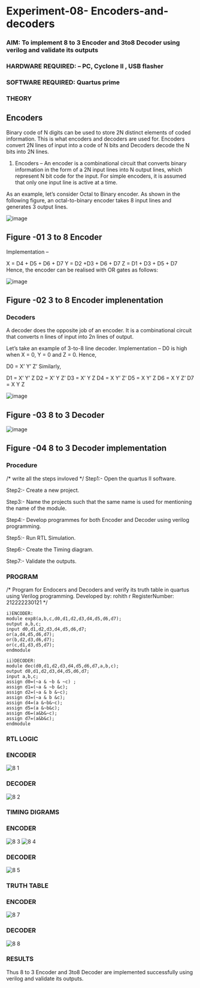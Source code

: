 # Experiment-08- Encoders-and-decoders 
### AIM: To implement 8 to 3 Encoder and  3to8 Decoder using verilog and validate its outputs
### HARDWARE REQUIRED:  – PC, Cyclone II , USB flasher
### SOFTWARE REQUIRED:   Quartus prime
### THEORY 

## Encoders
Binary code of N digits can be used to store 2N distinct elements of coded information. This is what encoders and decoders are used for. Encoders convert 2N lines of input into a code of N bits and Decoders decode the N bits into 2N lines.

1. Encoders –
An encoder is a combinational circuit that converts binary information in the form of a 2N input lines into N output lines, which represent N bit code for the input. For simple encoders, it is assumed that only one input line is active at a time.

As an example, let’s consider Octal to Binary encoder. As shown in the following figure, an octal-to-binary encoder takes 8 input lines and generates 3 output lines.

![image](https://user-images.githubusercontent.com/36288975/171543588-bc0746df-a173-4b35-989e-5fb7d385fe8a.png)
## Figure -01 3 to 8 Encoder 


Implementation –

X = D4 + D5 + D6 + D7
Y = D2 +D3 + D6 + D7
Z = D1 + D3 + D5 + D7 
Hence, the encoder can be realised with OR gates as follows:


![image](https://user-images.githubusercontent.com/36288975/171543740-68403b82-aa93-4c98-9343-f32b14885a2e.png)
## Figure -02 3 to 8 Encoder implenentation 

 ### Decoders 
A decoder does the opposite job of an encoder. It is a combinational circuit that converts n lines of input into 2n lines of output.

Let’s take an example of 3-to-8 line decoder.
Implementation –
D0 is high when X = 0, Y = 0 and Z = 0. Hence,

D0 = X’ Y’ Z’ 
Similarly,

D1 = X’ Y’ Z
D2 = X’ Y Z’
D3 = X’ Y Z
D4 = X Y’ Z’
D5 = X Y’ Z
D6 = X Y Z’
D7 = X Y Z 


![image](https://user-images.githubusercontent.com/36288975/171543978-ee2d0671-2846-40a1-8705-507fd6287a49.png)
## Figure -03 8 to 3 Decoder 



![image](https://user-images.githubusercontent.com/36288975/171543866-5a6eace6-8683-49d7-9c4f-a7cb30ec3035.png)
## Figure -04 8 to 3 Decoder implementation 

### Procedure
/* write all the steps invloved */
Step1:- Open the quartus II software.

Step2:- Create a new project.

Step3:- Name the projects such that the same name is used for mentioning the name of the module.

Step4:- Develop programmes for both Encoder and Decoder using verilog programming.

Step5:- Run RTL Simulation.

Step6:- Create the Timing diagram.

Step7:- Validate the outputs.


### PROGRAM 
/*
Program for Endocers and Decoders  and verify its truth table in quartus using Verilog programming.
Developed by: rohith r
RegisterNumber:  212222230121
*/
```
i)ENCODER:
module exp8(a,b,c,d0,d1,d2,d3,d4,d5,d6,d7);
output a,b,c;
input d0,d1,d2,d3,d4,d5,d6,d7;
or(a,d4,d5,d6,d7);
or(b,d2,d3,d6,d7);
or(c,d1,d3,d5,d7);
endmodule

ii)DECODER:
module dec(d0,d1,d2,d3,d4,d5,d6,d7,a,b,c);
output d0,d1,d2,d3,d4,d5,d6,d7;
input a,b,c;
assign d0=(~a & ~b & ~c) ;
assign d1=(~a & ~b &c);
assign d2=(~a & b &~c);
assign d3=(~a & b &c);
assign d4=(a &~b&~c);
assign d5=(a &~b&c);
assign d6=(a&b&~c);
assign d7=(a&b&c);
endmodule
```





### RTL LOGIC  

### ENCODER
![8 1](https://github.com/Rohithravi333/Experiment-08-Encoders-and-decoders-/assets/119394126/aa98890c-2112-4e68-9ee5-66ad4d541bdb)


### DECODER

![8 2](https://github.com/Rohithravi333/Experiment-08-Encoders-and-decoders-/assets/119394126/0e1bd0af-506f-48a7-aaf2-d1116526a6bf)




### TIMING DIGRAMS  
### ENCODER
![8 3](https://github.com/Rohithravi333/Experiment-08-Encoders-and-decoders-/assets/119394126/e1940861-edee-4567-a4f6-1a10012ed85b)
![8 4](https://github.com/Rohithravi333/Experiment-08-Encoders-and-decoders-/assets/119394126/ccdf0457-a48a-4b2c-b0f2-a66a25fa512e)


### DECODER

![8 5](https://github.com/Rohithravi333/Experiment-08-Encoders-and-decoders-/assets/119394126/f83e3cd0-1da1-4500-8875-3ce1822a8c4d)



### TRUTH TABLE 

### ENCODER
![8 7](https://github.com/Rohithravi333/Experiment-08-Encoders-and-decoders-/assets/119394126/da93025f-6130-4277-8735-856d18e5cc46)

### DECODER
![8 8](https://github.com/Rohithravi333/Experiment-08-Encoders-and-decoders-/assets/119394126/dd56e2b3-5c42-4fa3-8a15-e0b4ba49a515)




### RESULTS 
Thus 8 to 3 Encoder and 3to8 Decoder are implemented successfully using verilog and validate its outputs.
